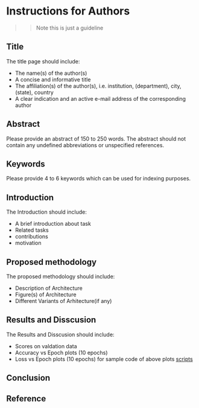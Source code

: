 # Instructions for Authors

>>Note this is just a guideline 

## Title

The title page should include:

* The name(s) of the author(s)
* A concise and informative title
* The affiliation(s) of the author(s), i.e. institution, (department), city, (state), country
* A clear indication and an active e-mail address of the corresponding author

## Abstract

Please provide an abstract of 150 to 250 words. The abstract should not contain any undefined abbreviations or unspecified references.

## Keywords

Please provide 4 to 6 keywords which can be used for indexing purposes.


## Introduction

The Introduction should include:
* A brief introduction about task 
* Related tasks
* contributions
* motivation

## Proposed methodology

The  proposed methodology should include:

* Description of Architecture
* Figure(s) of Architecture
* Different Variants of Arhitecture(if any)

## Results and Disscusion

The Results and Disscusion should include:

* Scores on valdation data
* Accuracy vs Epoch plots (10 epochs)
* Loss vs Epoch plots (10 epochs)
for sample code of above plots [scripts]()

## Conclusion


## Reference
